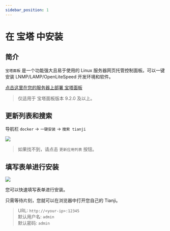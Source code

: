 ```yaml
---
sidebar_position: 1
---
```

# 在 宝塔 中安装

## 简介

`宝塔面板` 是一个功能强大且易于使用的 Linux 服务器网页托管控制面板。可以一键安装 LNMP/LAMP/OpenLiteSpeed 开发环境和软件。

[点击这里在您的服务器上部署 宝塔面板](https://www.bt.cn/new/download.html?r=dk_tianji)

> 仅适用于 宝塔面板版本 9.2.0 及以上。

## 更新列表和搜索

导航栏 `docker` -> `一键安装` -> `搜索 tianji`

![](/img/docs/aapanel/1_cn.png)

> 如果找不到，请点击 `更新应用列表` 按钮。

## 填写表单进行安装

![](/img/docs/aapanel/2_cn.png)

您可以快速填写表单进行安装。

只需等待片刻，您就可以在浏览器中打开您自己的 Tianji。

> URL: `http://<your-ip>:12345`  
> 默认用户名: `admin`  
> 默认密码: `admin`

